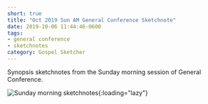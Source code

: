 ```yaml
---
short: true
title: "Oct 2019 Sun AM General Conference Sketchnote"
date: 2019-10-06 11:44:46-0600
tags:
- general conference
- sketchnotes
category: Gospel Sketcher
---
```


Synopsis sketchnotes from the Sunday morning session of General Conference.

![Sunday morning sketchnotes](https://media.bennorris.org/images/gospelsketcher/general-conference/oct-2019/general-conference-sun-am-sketchnote.jpg){:loading="lazy"}
